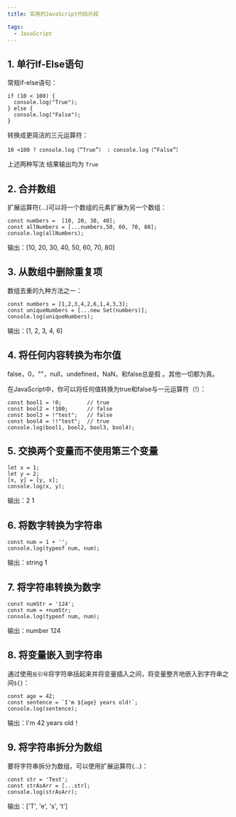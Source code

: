 ```yaml
---
title: 实用的JavaScript代码片段

tags:
  - JavaScript
---
```

## 1. 单行If-Else语句
常规if-else语句：
```
if (10 < 100) {
  console.log("True");
} else {
  console.log("False");
}
```
转换成更简洁的三元运算符：
```
10 <100 ? console.log（“True”） : console.log（“False”）
```
上述两种写法 结果输出均为 `True`

## 2. 合并数组
扩展运算符(...)可以将一个数组的元素扩展为另一个数组：
```
const numbers =  [10, 20, 30, 40];
const allNumbers = [...numbers,50, 60, 70, 80];
console.log(allNumbers);
```
输出：[10, 20, 30, 40, 50, 60, 70, 80]

## 3. 从数组中删除重复项
数组去重的九种方法之一：
```
const numbers = [1,2,3,4,2,6,1,4,3,3];
const uniqueNumbers = [...new Set(numbers)];
console.log(uniqueNumbers);
```
输出：[1, 2, 3, 4, 6]

## 4. 将任何内容转换为布尔值
false，0，""，null，undefined，NaN，和false总是假 。其他一切都为真。

在JavaScript中，你可以将任何值转换为true和false与一元运算符（!）：
```
const bool1 = !0;        // true
const bool2 = !100;      // false
const bool3 = !"test";   // false
const bool4 = !!"test";  // true
console.log(bool1, bool2, bool3, bool4);
```

## 5. 交换两个变量而不使用第三个变量
```
let x = 1;
let y = 2;
[x, y] = [y, x];
console.log(x, y);
```
输出：2 1

## 6. 将数字转换为字符串
```
const num = 1 + '';
console.log(typeof num, num);
```
输出：string 1

## 7. 将字符串转换为数字
```
const numStr = '124';
const num = +numStr;
console.log(typeof num, num);
```
输出：number 124

## 8. 将变量嵌入到字符串
通过使用`反引号`将字符串括起来并将变量插入之间，将变量整齐地嵌入到字符串之间`${}`：
```
const age = 42;
const sentence = `I'm ${age} years old!`;
console.log(sentence);
```
输出：I'm 42 years old！

## 9. 将字符串拆分为数组
要将字符串拆分为数组，可以使用扩展运算符(...)：
```
const str = 'Test';
const strAsArr = [...str];
console.log(strAsArr);
```
输出：['T', 'e', 's', 't']